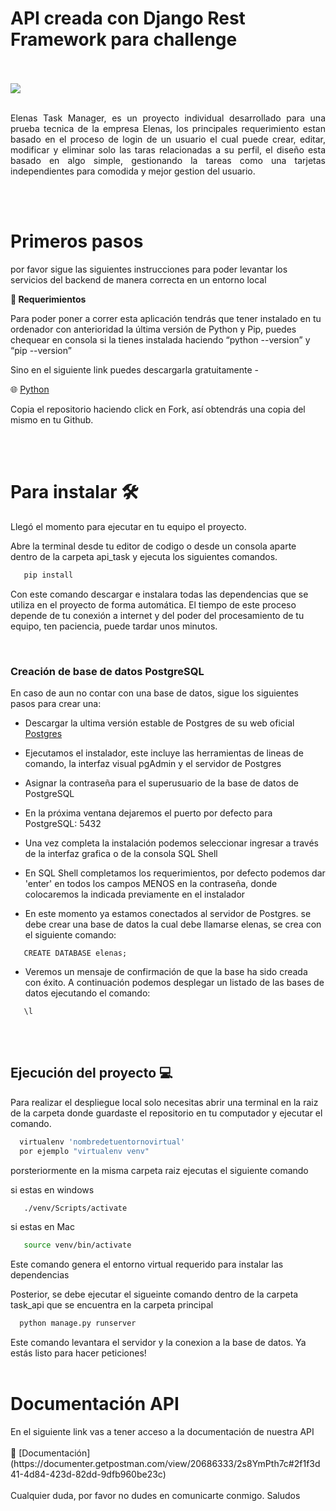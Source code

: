 
# API creada con Django Rest Framework para challenge
<br/>
<br/>
<img src ='https://www.elenas.co/co/wp-content/uploads/2022/09/elenas.png'/>
<br/>
<br/>
<p align="justify"> Elenas Task Manager, es un proyecto individual desarrollado para una prueba tecnica de la empresa Elenas, los principales requerimiento estan basado en el proceso de login de un usuario el cual puede crear, editar, modificar y eliminar solo las taras relacionadas a su perfil, el diseño esta basado en algo simple, gestionando la tareas como una tarjetas independientes para comodida y mejor gestion del usuario.</p> 

<br/>
<br/>
<h1>Primeros pasos</h1>

por favor sigue las siguientes instrucciones para poder levantar los servicios del backend de manera correcta en un entorno local

**📑  Requerimientos**

Para poder poner a correr esta aplicación tendrás que tener instalado en tu ordenador con anterioridad la última versión de Python y Pip, puedes chequear en consola si la tienes instalada haciendo “python --version” y “pip --version”

Sino en el siguiente link puedes descargarla gratuitamente - 

🌐  [Python](https://www.python.org/)

Copia el repositorio haciendo click en Fork, así obtendrás una copia del mismo en tu Github.

<br>
<br>
<h1>Para instalar 🛠 </h1>

Llegó el momento para ejecutar en tu equipo el proyecto.

Abre la terminal desde tu editor de codigo o desde un consola aparte dentro de la carpeta api_task y ejecuta los siguientes comandos.
```sh
   pip install
```

Con este comando descargar e instalara todas las dependencias que se utiliza en el proyecto de forma automática. El tiempo de este proceso depende de tu conexión a internet y del poder del procesamiento de tu equipo, ten paciencia, puede tardar unos minutos.

<br>


<h3>Creación de base de datos PostgreSQL</h3>
En caso de aun no contar con una base de datos, sigue los siguientes pasos para crear una:

- Descargar la ultima versión estable de Postgres de su web oficial [Postgres](https://www.postgresql.org/download/)

- Ejecutamos el instalador, este incluye las herramientas de lineas de comando, la interfaz visual pgAdmin y el servidor de Postgres

- Asignar la contraseña para el superusuario de la base de datos de PostgreSQL

- En la próxima ventana dejaremos el puerto por defecto para PostgreSQL: 5432

- Una vez completa la instalación podemos seleccionar ingresar a través de la interfaz grafica o de la consola SQL Shell

- En SQL Shell completamos los requerimientos, por defecto podemos dar 'enter' en todos los campos MENOS en la contraseña, donde colocaremos la indicada previamente en el instalador 

- En este momento ya estamos conectados al servidor de Postgres. se debe crear una base de datos la cual debe llamarse elenas, se crea con el siguiente comando:
```
   CREATE DATABASE elenas;
``` 
- Veremos un mensaje de confirmación de que la base ha sido creada con éxito. A continuación podemos desplegar un listado de las bases de datos ejecutando el comando: 
```
   \l 
```
<br/>
<br/>
<h2>Ejecución  del proyecto 💻</h2>

Para realizar el despliegue local solo necesitas abrir una terminal en la raiz de la carpeta donde guardaste el repositorio en tu computador y ejecutar el comando.

```sh
  virtualenv 'nombredetuentornovirtual'
  por ejemplo "virtualenv venv"
```
porsteriormente en la misma carpeta raiz ejecutas el siguiente comando


si estas en windows
```sh
   ./venv/Scripts/activate
```

si estas en Mac
```sh
   source venv/bin/activate
```
Este comando genera el entorno virtual requerido para instalar las dependencias


Posterior, se debe ejecutar el sigueinte comando dentro de la carpeta task_api que se encuentra en la carpeta principal

```sh
  python manage.py runserver
```


Este comando levantara el servidor y la conexion a la base de datos. Ya estás listo para hacer peticiones!
<br/>
<br/>
<h1>Documentación API</h1>
En el siguiente link vas a tener acceso a la documentación de nuestra API
<br/>
<br/>
📄 [Documentación](https://documenter.getpostman.com/view/20686333/2s8YmPth7c#2f1f3d41-4d84-423d-82dd-9dfb960be23c)
<br/>
<br/>
Cualquier duda, por favor no dudes en comunicarte conmigo. Saludos

